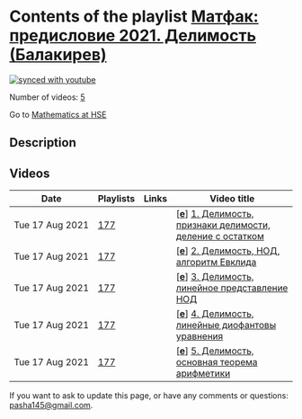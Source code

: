 # Contents of the playlist [Матфак: предисловие 2021. Делимость (Балакирев)](https://www.youtube.com/playlist?list=PLq3E5oubNNoDhIvvVOPargq1IJsKtzrjZ)

[![synced with youtube](https://img.shields.io/github/last-commit/mathphysschool/mathphysschool.github.io/autoupdate1?label=synced%20with%20youtube)](#)

Number of videos: [5](#videos)

Go to [Mathematics at HSE](../README.md)

## Description



## Videos

|Date|Playlists|Links|Video title|
|---|---|---|---|
| Tue&nbsp;17&nbsp;Aug&nbsp;2021 | [177](../playlists/177 "Матфак: предисловие 2021. Делимость (Балакирев)") |  | [[**e**](https://studio.youtube.com/video/MmV5nwmYSXk/edit "Edit")] [1.  Делимость, признаки делимости, деление с остатком](https://www.youtube.com/watch?v=MmV5nwmYSXk&list=PLq3E5oubNNoDhIvvVOPargq1IJsKtzrjZ "Матфак: предисловие 2021") |
| Tue&nbsp;17&nbsp;Aug&nbsp;2021 | [177](../playlists/177 "Матфак: предисловие 2021. Делимость (Балакирев)") |  | [[**e**](https://studio.youtube.com/video/LqjQW45ovPU/edit "Edit")] [2.  Делимость, НОД, алгоритм Евклида](https://www.youtube.com/watch?v=LqjQW45ovPU&list=PLq3E5oubNNoDhIvvVOPargq1IJsKtzrjZ "Матфак: предисловие 2021") |
| Tue&nbsp;17&nbsp;Aug&nbsp;2021 | [177](../playlists/177 "Матфак: предисловие 2021. Делимость (Балакирев)") |  | [[**e**](https://studio.youtube.com/video/_wMVPvkmCic/edit "Edit")] [3.  Делимость, линейное представление НОД](https://www.youtube.com/watch?v=_wMVPvkmCic&list=PLq3E5oubNNoDhIvvVOPargq1IJsKtzrjZ "Матфак: предисловие 2021") |
| Tue&nbsp;17&nbsp;Aug&nbsp;2021 | [177](../playlists/177 "Матфак: предисловие 2021. Делимость (Балакирев)") |  | [[**e**](https://studio.youtube.com/video/nnSRvYZUMyI/edit "Edit")] [4.  Делимость, линейные диофантовы уравнения](https://www.youtube.com/watch?v=nnSRvYZUMyI&list=PLq3E5oubNNoDhIvvVOPargq1IJsKtzrjZ "Матфак: предисловие 2021") |
| Tue&nbsp;17&nbsp;Aug&nbsp;2021 | [177](../playlists/177 "Матфак: предисловие 2021. Делимость (Балакирев)") |  | [[**e**](https://studio.youtube.com/video/Fa0TG_nd7Cc/edit "Edit")] [5.  Делимость, основная теорема арифметики](https://www.youtube.com/watch?v=Fa0TG_nd7Cc&list=PLq3E5oubNNoDhIvvVOPargq1IJsKtzrjZ "Матфак: предисловие 2021") |


 If you want to ask to update this page, or have any comments or questions: <pasha145@gmail.com>.